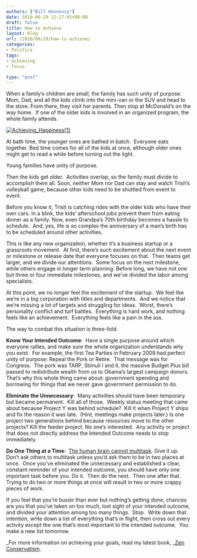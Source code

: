 ```yaml
---
authors: ["Bill Hennessy"]
date: 2010-06-29 12:17:01+00:00
draft: false
title: How to Achieve
layout: blog
url: /2010/06/29/how-to-achieve/
categories:
- Politics
tags:
- achieving
- focus

type: "post"
---
```


When a family’s children are small, the family has such unity of purpose. Mom, Dad, and all the kids climb into the mini-van or the SUV and head to the store. From there, they visit her parents. Then stop at McDonald’s on the way home.  If one of the older kids is involved in an organized program, the whole family attends.

[![Achieving_Happiness[1]](https://hennessysview.com/wp-content/uploads/2010/06/Achieving_Happiness1_thumb.jpg)
](https://hennessysview.com/wp-content/uploads/2010/06/Achieving_Happiness1.jpg)

At bath time, the younger ones are bathed in batch.  Everyone eats together. Bed time comes for all of the kids at once, although older ones might get to read a while before turning out the light.

Young families have unity of purpose.

Then the kids get older.  Activities overlap, so the family must divide to accomplish them all. Soon, neither Mom nor Dad can stay and watch Trish’s volleyball game, because other kids need to be shuttled from event to event.

Before you know it, Trish is catching rides with the older kids who have their own cars. In a blink, the kids’ afterschool jobs prevent them from eating dinner as a family. Now, even Grandpa’s 70th birthday becomes a hassle to schedule.  And, yes, life is so complex the anniversary of a man’s birth has to be scheduled around other activities.

This is like any new organization, whether it’s a business startup or a grassroots movement.  At first, there’s such excitement about the next event or milestone or release date that everyone focuses on that.  Then teams get larger, and we divide our attentions.  Some focus on the next milestone, while others engage in longer term planning. Before long, we have not one but three or four immediate milestones, and we’ve divided the labor among specialists.

At this point, we no longer feel the excitement of the startup.  We feel like we’re in a big corporation with titles and departments.  And we notice that we’re missing a lot of targets and struggling for ideas.  Worst, there’s personality conflict and turf battles.  Everything is hard work, and nothing feels like an achievement.  Everything feels like a pain in the ass.

The way to combat this situation is three-fold:

**Know Your Intended Outcome**:  Have a single purpose around which everyone rallies, and make sure the whole organization understands why you exist.  For example, the first Tea Parties in February 2009 had perfect unity of purpose: Repeal the Pork or Retire.  That message was for Congress.  The pork was TARP, Stimuli I and II, the massive Budget Plus bill passed to redistribute wealth from us to Obama’s largest campaign donors.  That’s why this whole thing came about: government spending and borrowing for things that we never gave government permission to do.

**Eliminate the Unnecessary**:  Many activities should have been temporary but became permanent.  Kill all of those.  Weekly status meeting that came about because Project Y was behind schedule?  Kill it when Project Y ships and fix the reason it was late.  (Hint, meetings make projects later.) Is one project two generations behind because resources move to the other projects? Kill the feeder project. No one’s interested.  Any activity or project that does not directly address the Intended Outcome needs to stop immediately.

**Do One Thing at a Time**:  [The human brain cannot multitask](https://www.hreonline.com/HRE/story.jsp?storyId=453264130&sub=false). Give it up. Don’t ask others to multitask unless you’d ask them to be in two places at once.  Once you’ve eliminated the unnecessary and established a clear, constant reminder of your intended outcome, you should have only one important task before you. Do it.  Then do the next.  Then one after that.  Trying to do two or more things at once will result in two or more crappy pieces of work.

If you feel that you’re busier than ever but nothing’s getting done, chances are you that you’ve taken on too much, lost sight of your intended outcome, and divided your attention among too many things.  Stop.  Write down that intention, write down a list of everything that’s in flight, then cross out every activity except the one that’s most important to the intended outcome.  You make a new list tomorrow.

_For more information on achieving your goals, read my latest book, _[Zen Conservatism](https://www.createspace.com/3417300).
